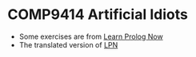 # COMP9414 Artificial Idiots

+ Some exercises are from [Learn Prolog Now](http://www.learnprolognow.org/lpnpage.php?pageid=top)
+ The translated version of [LPN](http://www.cnblogs.com/seaman-h-zhang/category/703433.html)

